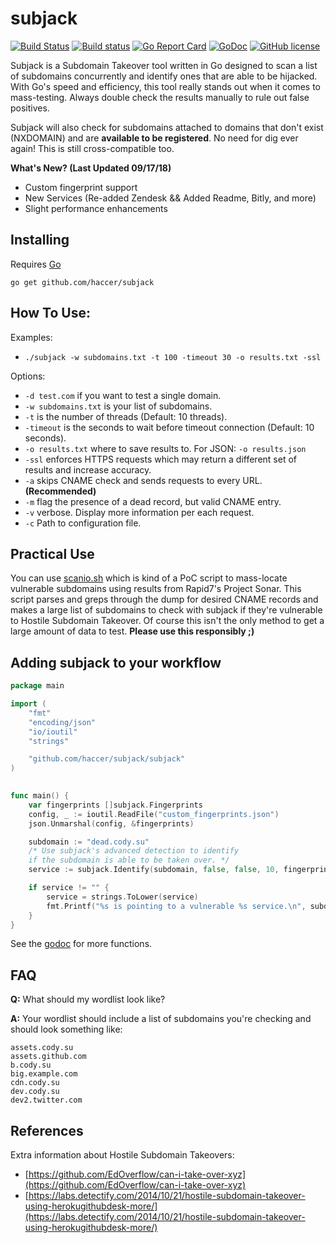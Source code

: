 # subjack

[![Build Status](https://api.travis-ci.org/haccer/subjack.svg?branch=master)](https://travis-ci.org/haccer/subjack) 
[![Build status](https://ci.appveyor.com/api/projects/status/dm8f2yyjcbn3j1cm?svg=true&passingText=Windows%20-%20OK&failingText=Windows%20-%20failed&pendingText=Windows%20-%20pending)](https://ci.appveyor.com/project/haccer/subjack) 
[![Go Report Card](https://goreportcard.com/badge/github.com/haccer/subjack)](https://goreportcard.com/report/github.com/haccer/subjack) 
[![GoDoc](https://godoc.org/github.com/haccer/subjack/subjack?status.svg)](http://godoc.org/github.com/haccer/subjack/subjack) 
[![GitHub license](https://img.shields.io/github/license/haccer/subjack.svg)](https://github.com/haccer/subjack/blob/master/LICENSE)

Subjack is a Subdomain Takeover tool written in Go designed to scan a list of subdomains concurrently and identify ones that are able to be hijacked. With Go's speed and efficiency, this tool really stands out when it comes to mass-testing. Always double check the results manually to rule out false positives.

Subjack will also check for subdomains attached to domains that don't exist (NXDOMAIN) and are **available to be registered**. No need for dig ever again! This is still cross-compatible too.

**What's New? (Last Updated 09/17/18)**
- Custom fingerprint support
- New Services (Re-added Zendesk && Added Readme, Bitly, and more)
- Slight performance enhancements

## Installing

Requires [Go](https://golang.org/dl/)

`go get github.com/haccer/subjack`

## How To Use:

Examples: 
- `./subjack -w subdomains.txt -t 100 -timeout 30 -o results.txt -ssl`

Options:
- `-d test.com` if you want to test a single domain.
- `-w subdomains.txt` is your list of subdomains.
- `-t` is the number of threads (Default: 10 threads). 
- `-timeout` is the seconds to wait before timeout connection (Default: 10 seconds).
- `-o results.txt` where to save results to. For JSON: `-o results.json`
- `-ssl` enforces HTTPS requests which may return a different set of results and increase accuracy.
- `-a` skips CNAME check and sends requests to every URL. **(Recommended)**
- `-m`	flag the presence of a dead record, but valid CNAME entry.
- `-v` verbose. Display more information per each request. 
- `-c` Path to configuration file.

## Practical Use

You can use [scanio.sh](https://gist.github.com/haccer/3698ff6927fc00c8fe533fc977f850f8) which is kind of a PoC script to mass-locate vulnerable subdomains using results from Rapid7's Project Sonar. This script parses and greps through the dump for desired CNAME records and makes a large list of subdomains to check with subjack if they're vulnerable to Hostile Subdomain Takeover. Of course this isn't the only method to get a large amount of data to test. **Please use this responsibly ;)**

## Adding subjack to your workflow

```go
package main

import (
	"fmt"
	"encoding/json"
	"io/ioutil"
	"strings"

	"github.com/haccer/subjack/subjack"
)
 

func main() {
	var fingerprints []subjack.Fingerprints
	config, _ := ioutil.ReadFile("custom_fingerprints.json")
	json.Unmarshal(config, &fingerprints)

	subdomain := "dead.cody.su"
	/* Use subjack's advanced detection to identify 
	if the subdomain is able to be taken over. */
	service := subjack.Identify(subdomain, false, false, 10, fingerprints)

	if service != "" {
		service = strings.ToLower(service)
		fmt.Printf("%s is pointing to a vulnerable %s service.\n", subdomain, service)
	}
}
```

See the [godoc](https://godoc.org/github.com/haccer/subjack/subjack) for more functions.

## FAQ
**Q:** What should my wordlist look like?

**A:** Your wordlist should include a list of subdomains you're checking and should look something like:
```
assets.cody.su
assets.github.com
b.cody.su
big.example.com
cdn.cody.su
dev.cody.su
dev2.twitter.com
```

## References
Extra information about Hostile Subdomain Takeovers:

- [https://github.com/EdOverflow/can-i-take-over-xyz](https://github.com/EdOverflow/can-i-take-over-xyz)
- [https://labs.detectify.com/2014/10/21/hostile-subdomain-takeover-using-herokugithubdesk-more/](https://labs.detectify.com/2014/10/21/hostile-subdomain-takeover-using-herokugithubdesk-more/)
